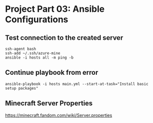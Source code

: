 # Project Part 03: Ansible Configurations

## Test connection to the created server

~~~~
ssh-agent bash
ssh-add ~/.ssh/azure-mine
ansible -i hosts all -m ping -b
~~~~

## Continue playbook from error

~~~~
ansible-playbook -i hosts main.yml --start-at-task="Install basic setup packages"
~~~~

## Minecraft Server Properties

https://minecraft.fandom.com/wiki/Server.properties
